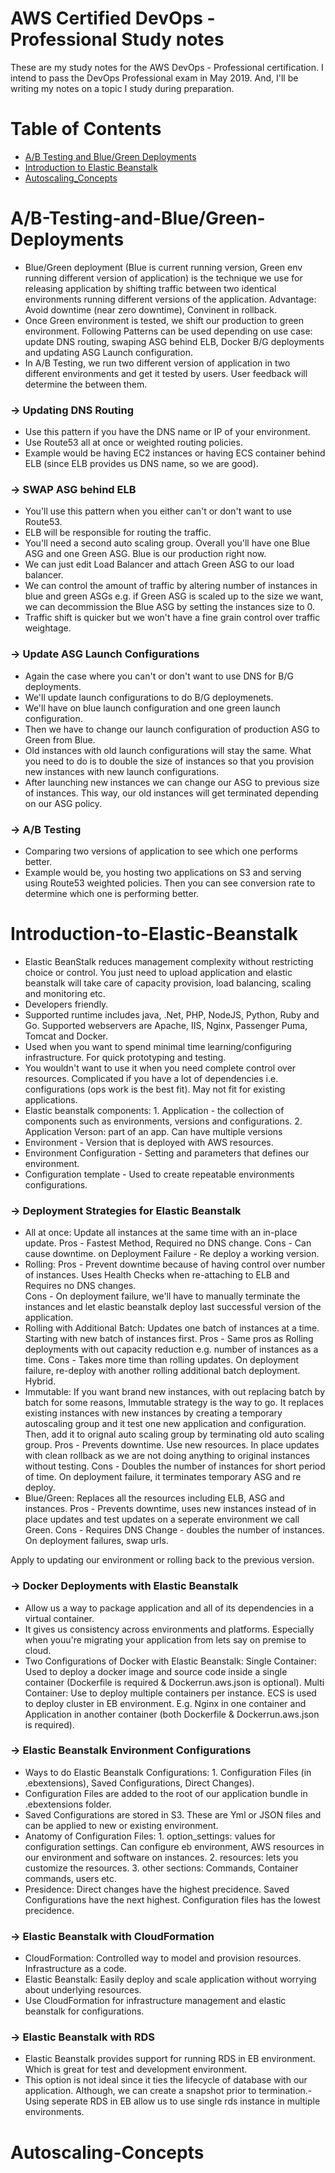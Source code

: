 # AWS Certified DevOps - Professional Study notes

These are my study notes for the AWS DevOps - Professional certification. I intend to pass the DevOps Professional exam in May 2019. And, I'll be writing my notes on a topic I study during preparation.

Table of Contents
=================

* [A/B Testing and Blue/Green Deployments](#A/B-Testing-and-Blue/Green-Deployments)
* [Introduction to Elastic Beanstalk](#Introduction-to-Elastic-Beanstalk)
* [Autoscaling_Concepts](#Autoscaling-Concepts)

# A/B-Testing-and-Blue/Green-Deployments
- Blue/Green deployment (Blue is current running version, Green env running different version of application) is the technique we use for releasing application by shifting traffic between two identical environments running different versions of the application. Advantage: Avoid downtime (near zero downtime), Convinent in rollback.  
- Once Green environment is tested, we shift our production to green environment. Following Patterns can be used depending on use case: update DNS routing, swaping ASG behind ELB, Docker B/G deployments and updating ASG Launch configuration.
- In A/B Testing, we run two different version of application in two different environments and get it tested by users. User feedback will determine the between them. 

### → Updating DNS Routing
- Use this pattern if you have the DNS name or IP of your environment.
- Use Route53 all at once or weighted routing policies.
- Example would be having EC2 instances or having ECS container behind ELB (since ELB provides us DNS name, so we are good).

### → SWAP ASG behind ELB
- You'll use this pattern when you either can't or don't want to use Route53. 
- ELB will be responsible for routing the traffic. 
- You'll need a second auto scaling group. Overall you'll have one Blue ASG and one Green ASG. Blue is our production right now.
- We can just edit Load Balancer and attach Green ASG to our load balancer. 
- We can control the amount of traffic by altering number of instances in blue and green ASGs e.g. if Green ASG is scaled up to the size we want, we can decommission the Blue ASG by setting the instances size to 0.
- Traffic shift is quicker but we won't have a fine grain control over traffic weightage. 

### → Update ASG Launch Configurations
- Again the case where you can't or don't want to use DNS for B/G deployments.
- We'll update launch configurations to do B/G deploymenets.
- We'll have on blue launch configuration and one green launch configuration. 
- Then we have to change our launch configuration of production ASG to Green from Blue.
- Old instances with old launch configurations will stay the same. What you need to do is to double the size of instances so that you provision new instances with new launch configurations. 
- After launching new instances we can change our ASG to previous size of instances. This way, our old instances will get terminated depending on our ASG policy. 

### → A/B Testing 
- Comparing two versions of application to see which one performs better.
- Example would be, you hosting two applications on S3 and serving using Route53 weighted policies. Then you can see conversion rate to determine which one is performing better. 

# Introduction-to-Elastic-Beanstalk
- Elastic BeanStalk reduces management complexity without restricting choice or control. You just need to upload application and elastic beanstalk will take care of capacity provision, load balancing, scaling and monitoring etc. 
- Developers friendly. 		 	
- Supported runtime includes java, .Net, PHP, NodeJS, Python, Ruby and Go. Supported webservers are Apache, IIS, Nginx, Passenger Puma, Tomcat and Docker.
- Used when you want to spend minimal time learning/configuring infrastructure. For quick prototyping and testing. 
- You wouldn't want to use it when you need complete control over resources. Complicated if you have a lot of dependencies i.e. configurations (ops work is the best fit). May not fit for existing applications.
- Elastic beanstalk components: 1. Application - the collection of components such as environments, versions and configurations. 2. Application Verson: part of an app. Can have multiple versions
- Environment - Version that is deployed with AWS resources. 
- Environment Configuration - Setting and parameters that defines our environment. 
- Configuration template - Used to create repeatable environments configurations.

### → Deployment Strategies for Elastic Beanstalk
- All at once: Update all instances at the same time with an in-place update. 
Pros - Fastest Method, Required no DNS change.
Cons - Can cause downtime. 
on Deployment Failure - Re deploy a working version.
- Rolling: 
Pros - Prevent downtime because of having control over number of instances. Uses Health Checks when re-attaching to ELB and Requires no DNS changes.   
Cons - On deployment failure, we'll have to manually terminate the instances and let elastic beanstalk deploy last successful version of the application. 
- Rolling with Additional Batch: Updates one batch of instances at a time. Starting with new batch of instances first. 
Pros - Same pros as Rolling deployments with out capacity reduction e.g. number of instances as a time. 
Cons - Takes more time than rolling updates. On deployment failure, re-deploy with another rolling additional batch deployment. Hybrid. 
- Immutable: If you want brand new instances, with out replacing batch by batch for some reasons, Immutable strategy is the way to go. It replaces existing instances with new instances by creating a temporary autoscaling group and it test one new application and configuration. Then, add it to orignal auto scaling group by terminating old auto scaling group. 
Pros - Prevents downtime. Use new resources.  In place updates with clean rollback as we are not doing anything to original instances without testing.
Cons - Doubles the number of instances for short period of time. On deployment failure, it terminates temporary ASG and re deploy.
- Blue/Green: Replaces all the resources including ELB, ASG and instances. 
Pros - Prevents downtime, uses new instances instead of in place updates and test updates on a seperate environment we call Green.
Cons - Requires DNS Change - doubles the number of instances. On deployment failures, swap urls. 

Apply to updating our environment or rolling back to the previous version. 

### → Docker Deployments with Elastic Beanstalk
- Allow us a way to package application and all of its dependencies in a virtual container. 
- It gives us consistency across environments and platforms. Especially when youu're migrating your application from lets say on premise to cloud. 
- Two Configurations of Docker with Elastic Beanstalk: Single Container: Used to deploy a docker image and source code inside a single container (Dockerfile is required & Dockerrun.aws.json is optional). Multi Container: Use to deploy multiple containers per instance. ECS is used to deploy cluster in EB environment. E.g. Nginx in one container and Application in another container (both Dockerfile & Dockerrun.aws.json is required).

### → Elastic Beanstalk Environment Configurations
- Ways to do Elastic Beanstalk Configurations: 1. Configuration Files (in .ebextensions), Saved Configurations, Direct Changes). 
- Configuration Files are added to the root of our application bundle in .ebextensions folder. 
- Saved Configurations are stored in S3. These are Yml or JSON files and can be applied to new or existing environment. 
- Anatomy of Configuration Files: 1. option_settings: values for configuration settings. Can configure eb environment, AWS resources in our environment and software on instances. 2. resources: lets you customize the resources. 3. other sections: Commands, Container commands, users etc. 
- Presidence: Direct changes have the highest precidence. Saved Configurations have the next highest. Configuration files has the lowest precidence. 
### → Elastic Beanstalk with CloudFormation
- CloudFormation: Controlled way to model and provision resources. Infrastructure as a code. 
- Elastic Beanstalk: Easily deploy and scale application without worrying about underlying resources.
- Use CloudFormation for infrastructure management and elastic beanstalk for configurations.
### → Elastic Beanstalk with RDS
- Elastic Beanstalk provides support for running RDS in EB environment. Which is great for test and development environment. 
- This option is not ideal since it ties the lifecycle of database with our application. Although, we can create a snapshot prior to termination.- Using seperate RDS in EB allow us to use single rds instance in multiple environments.

# Autoscaling-Concepts
